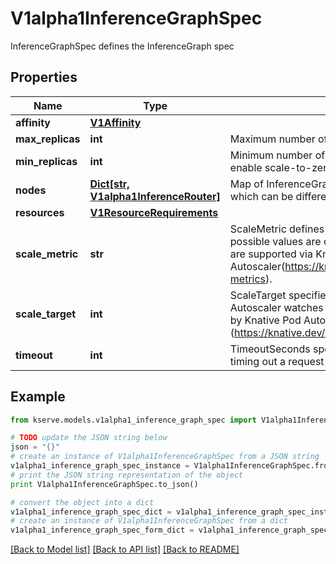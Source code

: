 # V1alpha1InferenceGraphSpec

InferenceGraphSpec defines the InferenceGraph spec

## Properties

Name | Type | Description | Notes
------------ | ------------- | ------------- | -------------
**affinity** | [**V1Affinity**](https://github.com/kubernetes-client/python/blob/master/kubernetes/docs/V1Affinity.md) |  | [optional] 
**max_replicas** | **int** | Maximum number of replicas for autoscaling. | [optional] 
**min_replicas** | **int** | Minimum number of replicas, defaults to 1 but can be set to 0 to enable scale-to-zero. | [optional] 
**nodes** | [**Dict[str, V1alpha1InferenceRouter]**](V1alpha1InferenceRouter.md) | Map of InferenceGraph router nodes Each node defines the router which can be different routing types | 
**resources** | [**V1ResourceRequirements**](https://github.com/kubernetes-client/python/blob/master/kubernetes/docs/V1ResourceRequirements.md) |  | [optional] 
**scale_metric** | **str** | ScaleMetric defines the scaling metric type watched by autoscaler possible values are concurrency, rps, cpu, memory. concurrency, rps are supported via Knative Pod Autoscaler(https://knative.dev/docs/serving/autoscaling/autoscaling-metrics). | [optional] 
**scale_target** | **int** | ScaleTarget specifies the integer target value of the metric type the Autoscaler watches for. concurrency and rps targets are supported by Knative Pod Autoscaler (https://knative.dev/docs/serving/autoscaling/autoscaling-targets/). | [optional] 
**timeout** | **int** | TimeoutSeconds specifies the number of seconds to wait before timing out a request to the component. | [optional] 

## Example

```python
from kserve.models.v1alpha1_inference_graph_spec import V1alpha1InferenceGraphSpec

# TODO update the JSON string below
json = "{}"
# create an instance of V1alpha1InferenceGraphSpec from a JSON string
v1alpha1_inference_graph_spec_instance = V1alpha1InferenceGraphSpec.from_json(json)
# print the JSON string representation of the object
print V1alpha1InferenceGraphSpec.to_json()

# convert the object into a dict
v1alpha1_inference_graph_spec_dict = v1alpha1_inference_graph_spec_instance.to_dict()
# create an instance of V1alpha1InferenceGraphSpec from a dict
v1alpha1_inference_graph_spec_form_dict = v1alpha1_inference_graph_spec.from_dict(v1alpha1_inference_graph_spec_dict)
```
[[Back to Model list]](../README.md#documentation-for-models) [[Back to API list]](../README.md#documentation-for-api-endpoints) [[Back to README]](../README.md)


